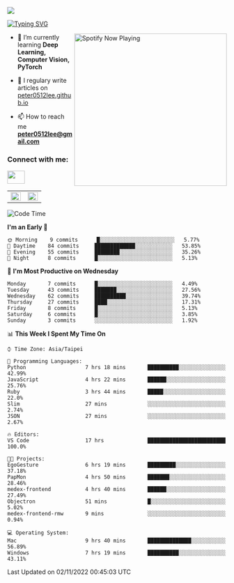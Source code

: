 ![](https://komarev.com/ghpvc/?username=peter0512lee&color=ff69b4)

[![Typing SVG](https://readme-typing-svg.herokuapp.com?color=F742BA&size=22&lines=Hi!+I'm+JYL)](https://git.io/typing-svg)

[<img src="https://spotify-now-playing.peter0512lee.vercel.app/api/spotify-playing" alt="Spotify Now Playing" width="350" align="right" />](https://open.spotify.com/user/21iyoswqgnkoe7peuesmqnhgy)

- 🌱 I’m currently learning **Deep Learning, Computer Vision, PyTorch**

- 📝 I regulary write articles on [peter0512lee.github.io](https://peter0512lee.github.io/)

- 📫 How to reach me **peter0512lee@gmail.com**

<h3 align="left">Connect with me:</h3>
<p align="left">
<a href="https://linkedin.com/in/jie-ying-li-b43a1416b" target="blank"><img align="center" src="https://raw.githubusercontent.com/rahuldkjain/github-profile-readme-generator/master/src/images/icons/Social/linked-in-alt.svg" height="30" width="40" /></a>
<!-- <a href="https://fb.com/peter0512lee" target="blank"><img align="center" src="https://raw.githubusercontent.com/rahuldkjain/github-profile-readme-generator/master/src/images/icons/Social/facebook.svg" alt="peter0512lee" height="30" width="40" /></a> -->
<!-- <a href="https://instagram.com/etiquette_ying" target="blank"><img align="center" src="https://raw.githubusercontent.com/rahuldkjain/github-profile-readme-generator/master/src/images/icons/Social/instagram.svg" alt="etiquette_ying" height="30" width="40" /></a> -->
<!-- <a href="https://medium.com/@peter0512lee" target="blank"><img align="center" src="https://raw.githubusercontent.com/rahuldkjain/github-profile-readme-generator/master/src/images/icons/Social/medium.svg" alt="@peter0512lee" height="30" width="40" /></a> -->
</p>

<table><tr><td valign="top" width="50%">

<img src="https://github-readme-stats.vercel.app/api?username=peter0512lee&hide_border=true&show_icons=true&locale=en" align="left" style="width: 100%" />

</td><td valign="top" width="50%">

<img src="https://github-readme-stats.vercel.app/api/top-langs?username=peter0512lee&hide_border=true&show_icons=true&locale=en&layout=compact" align="left" style="width: 100%" />

</td></tr></table>  

<!--START_SECTION:waka-->
![Code Time](http://img.shields.io/badge/Code%20Time-850%20hrs%2055%20mins-blue)

**I'm an Early 🐤** 

```text
🌞 Morning    9 commits      █░░░░░░░░░░░░░░░░░░░░░░░░   5.77% 
🌆 Daytime    84 commits     █████████████░░░░░░░░░░░░   53.85% 
🌃 Evening    55 commits     ████████░░░░░░░░░░░░░░░░░   35.26% 
🌙 Night      8 commits      █░░░░░░░░░░░░░░░░░░░░░░░░   5.13%

```
📅 **I'm Most Productive on Wednesday** 

```text
Monday       7 commits      █░░░░░░░░░░░░░░░░░░░░░░░░   4.49% 
Tuesday      43 commits     ███████░░░░░░░░░░░░░░░░░░   27.56% 
Wednesday    62 commits     ██████████░░░░░░░░░░░░░░░   39.74% 
Thursday     27 commits     ████░░░░░░░░░░░░░░░░░░░░░   17.31% 
Friday       8 commits      █░░░░░░░░░░░░░░░░░░░░░░░░   5.13% 
Saturday     6 commits      █░░░░░░░░░░░░░░░░░░░░░░░░   3.85% 
Sunday       3 commits      ░░░░░░░░░░░░░░░░░░░░░░░░░   1.92%

```


📊 **This Week I Spent My Time On** 

```text
⌚︎ Time Zone: Asia/Taipei

💬 Programming Languages: 
Python                   7 hrs 18 mins       ██████████░░░░░░░░░░░░░░░   42.99% 
JavaScript               4 hrs 22 mins       ██████░░░░░░░░░░░░░░░░░░░   25.76% 
Ruby                     3 hrs 44 mins       █████░░░░░░░░░░░░░░░░░░░░   22.0% 
Slim                     27 mins             ░░░░░░░░░░░░░░░░░░░░░░░░░   2.74% 
JSON                     27 mins             ░░░░░░░░░░░░░░░░░░░░░░░░░   2.67%

🔥 Editors: 
VS Code                  17 hrs              █████████████████████████   100.0%

🐱‍💻 Projects: 
EgoGesture               6 hrs 19 mins       █████████░░░░░░░░░░░░░░░░   37.18% 
PapMon                   4 hrs 50 mins       ███████░░░░░░░░░░░░░░░░░░   28.46% 
medex-frontend           4 hrs 40 mins       ██████░░░░░░░░░░░░░░░░░░░   27.49% 
Objectron                51 mins             █░░░░░░░░░░░░░░░░░░░░░░░░   5.02% 
medex-frontend-rmw       9 mins              ░░░░░░░░░░░░░░░░░░░░░░░░░   0.94%

💻 Operating System: 
Mac                      9 hrs 40 mins       ██████████████░░░░░░░░░░░   56.89% 
Windows                  7 hrs 19 mins       ██████████░░░░░░░░░░░░░░░   43.11%

```


 Last Updated on 02/11/2022 00:45:03 UTC
<!--END_SECTION:waka-->


<!--
**peter0512lee/peter0512lee** is a ✨ _special_ ✨ repository because its `README.md` (this file) appears on your GitHub profile.

